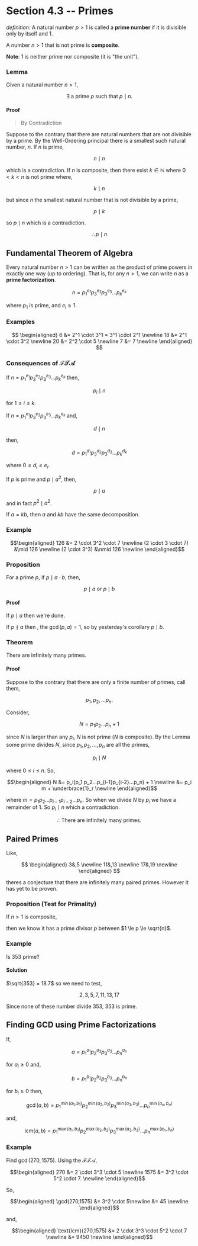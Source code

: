 # Section 4.3 -- Primes

_definition_: A natural number $p > 1$ is called a __prime number__ if it is divisible only by itself and $1$.

A number $n > 1$ that is not prime is __composite__.

__Note__: $1$ is neither prime nor composite (it is "the unit").

### Lemma

Given a natural number $n > 1$,

$$
    \exists \text{ a prime } p \text{ such that } p \mid n.
$$

#### Proof

> By Contradiction

Suppose to the contrary that there are natural numbers that are not divisible by a prime. By the Well-Ordering principal there is a smallest such natural number, $n$. If $n$ is prime,

$$
    n \mid n
$$

which is a contradiction. If $n$ is composite, then there exist $k \in \mathbb N$ where  $0 < k < n$ is not prime where,

$$
    k \mid n
$$

but since $n$ the smallest natural number that is not divisible by a prime,

$$
    p \mid k
$$

so $p \mid n$ which is a contradiction.

$$
    \therefore p \mid n
$$

## Fundamental Theorem of Algebra

Every natural number $n > 1$ can be written as the product of prime powers in exactly one way (up to ordering). That is, for any $n > 1$, we can write $n$ as a __prime factorization__.

$$
    n = p_1^{e_1} p_3^{e_2} p_3^{e_3}... p_k^{e_k}
$$

where $p_1$ is prime, and $e_i \ge 1$.

### Examples

$$
\begin{aligned}
    6 &= 2^1 \cdot 3^1 = 3^1 \cdot 2^1 \newline
    18 &= 2^1 \cdot 3^2 \newline
    20 &= 2^2 \cdot 5 \newline
    7 &= 7 \newline
\end{aligned}
$$

### Consequences of $\mathcal{FTA}$

If $n = p_1^{e_1} p_3^{e_2} p_3^{e_3}... p_k^{e_k}$ then,

$$
    p_i \mid n
$$

for $1 \le i \le k$.

If $n = p_1^{e_1} p_3^{e_2} p_3^{e_3}... p_k^{e_k}$ and,

$$
    d \mid n
$$

then,

$$
    d = p_1^{d_1} p_3^{d_2} p_3^{d_3}... p_k^{d_k}
$$

where $0 \le d_i \le e_i$.

If $p$ is prime and $p \mid a^2$, then,

$$
    p \mid a
$$

and in fact $p^2 \mid a^2$.

If $a = kb$, then $a$ and $kb$ have the same decomposition.

### Example

$$\begin{aligned}
    126 &= 2 \cdot 3^2 \cdot 7 \newline
    (2 \cdot 3 \cdot 7) &\mid 126 \newline
    (2 \cdot 3^3) &\nmid 126 \newline
\end{aligned}$$

### Proposition

For a prime $p$, if $p \mid a \cdot b$, then,

$$
    p \mid a \text{ or } p \mid b
$$

#### Proof

If $p \mid a$ then we're done.

If $p \nmid a$ then , the $\gcd(p,a) = 1$, so by yesterday's corollary $p \mid b$.


### Theorem

There are infinitely many primes.

#### Proof

Suppose to the contrary that there are only a finite number of primes, call them,

$$
    p_1, p_2, ... p_n.
$$

Consider,

$$
    N = p_1p_2...p_n + 1
$$

since $N$ is larger than any $p_i$, $N$ is not prime ($N$ is composite). By the Lemma some prime divides $N$, since $p_1,p_2,...,p_n$ are all the primes,

$$
    p_i \mid N
$$

where $0 \le i \le n$. So,

$$\begin{aligned}
    N &= p_i(p_1 p_2...p_{i-1}p_{i-2}...p_n) + 1 \newline
    &= p_i m + \underbrace{1}_r \newline
\end{aligned}$$

where $m = p_1 p_2...p_{i-1}p_{i-2}...p_n$. So when we divide $N$ by $p_i$ we have a remainder of $1$. So $p_i \mid n$ which a contradiction.

$$
    \therefore \text{There are infinitely many primes.}
$$

## Paired Primes

Like,

$$
\begin{aligned}
    3&,5 \newline
    11&,13 \newline
    17&,19 \newline
\end{aligned}
$$

theres a conjecture that there are infinitely many paired primes. However it has yet to be proven.

### Proposition (Test for Primality)

If $n > 1$ is composite,

then we know it has a prime divisor $p$ between $1 \le p \le \sqrt{n}$.

### Example

Is $353$ prime?

#### Solution

$\sqrt{353} = 18.7$ so we need to test,

$$
    2,3,5,7,11,13,17
$$

Since none of these number divide $353$, $353$ is prime.

## Finding GCD using Prime Factorizations

If,

$$
    a = p_1^{a_1} p_2^{a_2} p_3^{a_3}... p_n^{a_n}
$$

for $a_i \ge 0$ and,

$$
    b = p_1^{b_1} p_2^{b_2} p_3^{b_3}... p_n^{b_n}
$$

for $b_i \ge 0$ then,

$$
    \gcd(a,b) = p_1^{\min(a_1,b_1)} p_2^{\min(a_2,b_2)} p_3^{\min(a_3,b_3)}... p_n^{\min(a_n,b_n)}
$$

and,

$$
    \text{lcm}(a,b) = p_1^{\max(a_1,b_1)} p_2^{\max(a_2,b_2)} p_3^{\max(a_3,b_3)}... p_n^{\max(a_n,b_n)}
$$



### Example

Find $\gcd(270,1575)$. Using the $\mathcal{FTA}$,

$$\begin{aligned}
    270 &= 2 \cdot 3^3 \cdot 5 \newline
    1575 &= 3^2 \cdot 5^2 \cdot 7. \newline
\end{aligned}$$

So,


$$\begin{aligned}
    \gcd(270,1575) &= 3^2 \cdot 5\newline
    &= 45 \newline
\end{aligned}$$

and,


$$\begin{aligned}
    \text{lcm}(270,1575) &= 2 \cdot 3^3 \cdot 5^2 \cdot 7 \newline
    &= 9450 \newline
\end{aligned}$$
